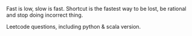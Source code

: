 Fast is low, slow is fast. 
Shortcut is the fastest way to be lost, be rational and stop doing incorrect thing. 


Leetcode questions, including python & scala version. 